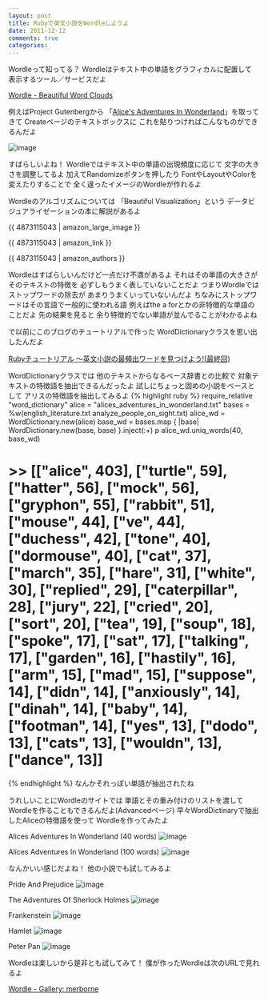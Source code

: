```yaml
---
layout: post
title: Rubyで英文小説をWordleしようよ
date: 2011-12-12
comments: true
categories:
---
```



Wordleって知ってる？
Wordleはテキスト中の単語をグラフィカルに配置して
表示するツール／サービスだよ

[Wordle - Beautiful Word Clouds](http://www.wordle.net/)

例えばProject Gutenbergから
「[Alice's Adventures In Wonderland](http://www.gutenberg.org/cache/epub/11/pg11.txt)」を取ってきて
Createページのテキストボックスに
これを貼りつければこんなものができるんだよ

![image](http://img.f.hatena.ne.jp/images/fotolife/k/keyesberry/20111212/20111212175942.png)


すばらしいよね！
Wordleではテキスト中の単語の出現頻度に応じて
文字の大きさを調整してるよ
加えてRandomizeボタンを押したり
FontやLayoutやColorを変えたりすることで
全く違ったイメージのWordleが作れるよ

Wordleのアルゴリズムについては
「Beautiful Visualization」という
データビジュアライゼーションの本に解説があるよ

{{ 4873115043 | amazon_large_image }}

{{ 4873115043 | amazon_link }}

{{ 4873115043 | amazon_authors }}

Wordleはすばらしいんだけど一点だけ不満があるよ
それはその単語の大きさがそのテキストの特徴を
必ずしもうまく表していないことだよ
つまりWordleではストップワードの除去が
あまりうまくいっていないんだよ
ちなみにストップワードはその言語で一般的に使われる語
例えばthe a forとかの非特徴的な単語のことだよ
先の結果を見ると
余り特徴的でない単語が並んでることがわかるよね

で以前にこのブログのチュートリアルで作った
WordDictionaryクラスを思い出したんだよ

[Rubyチュートリアル ～英文小説の最頻出ワードを見つけよう!(最終回)](/2009/04/23/Ruby/)

WordDictionaryクラスでは
他のテキストからなるベース辞書との比較で
対象テキストの特徴語を抽出できるんだったよ
試しにちょっと固めの小説をベースとして
アリスの特徴語を抽出してみるよ
{% highlight ruby %}
require_relative "word_dictionary"
alice = "alices_adventures_in_wonderland.txt"
bases = %w(english_literature.txt analyze_people_on_sight.txt)
alice_wd = WordDictionary.new(alice)
base_wd = bases.map { |base| WordDictionary.new(base, base) }.inject(:+)
p alice_wd.uniq_words(40, base_wd)
# >> [["alice", 403], ["turtle", 59], ["hatter", 56], ["mock", 56], ["gryphon", 55], ["rabbit", 51], ["mouse", 44], ["ve", 44], ["duchess", 42], ["tone", 40], ["dormouse", 40], ["cat", 37], ["march", 35], ["hare", 31], ["white", 30], ["replied", 29], ["caterpillar", 28], ["jury", 22], ["cried", 20], ["sort", 20], ["tea", 19], ["soup", 18], ["spoke", 17], ["sat", 17], ["talking", 17], ["garden", 16], ["hastily", 16], ["arm", 15], ["mad", 15], ["suppose", 14], ["didn", 14], ["anxiously", 14], ["dinah", 14], ["baby", 14], ["footman", 14], ["yes", 13], ["dodo", 13], ["cats", 13], ["wouldn", 13], ["dance", 13]]
{% endhighlight %}
なんかそれっぽい単語が抽出されたね

うれしいことにWordleのサイトでは
単語とその重み付けのリストを渡して
Wordleを作ることもできるんだよ(Advancedページ)
早々WordDictinaryで抽出したAliceの特徴語を使って
Wordleを作ってみたよ

Alices Adventures In Wonderland (40 words)
![image](http://img.f.hatena.ne.jp/images/fotolife/k/keyesberry/20111212/20111212175943.png)


Alices Adventures In Wonderland (100 words)
![image](http://img.f.hatena.ne.jp/images/fotolife/k/keyesberry/20111212/20111212175949.png)


なんかいい感じだよね！
他の小説でも試してみるよ

Pride And Prejudice
![image](http://img.f.hatena.ne.jp/images/fotolife/k/keyesberry/20111212/20111212175944.png)


The Adventures Of Sherlock Holmes
![image](http://img.f.hatena.ne.jp/images/fotolife/k/keyesberry/20111212/20111212175945.png)


Frankenstein
![image](http://img.f.hatena.ne.jp/images/fotolife/k/keyesberry/20111212/20111212175946.png)


Hamlet
![image](http://img.f.hatena.ne.jp/images/fotolife/k/keyesberry/20111212/20111212175947.png)


Peter Pan
![image](http://img.f.hatena.ne.jp/images/fotolife/k/keyesberry/20111212/20111212175948.png)


Wordleは楽しいから是非とも試してみて！
僕が作ったWordleは次のURLで見れるよ

[Wordle - Gallery: merborne](http://www.wordle.net/gallery?username=merborne)

<script src="https://gist.github.com/1454681.js"> </script>
